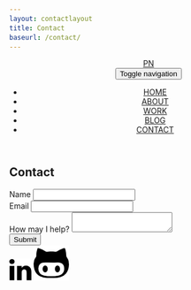 ```yaml
---
layout: contactlayout
title: Contact
baseurl: /contact/
---
```


<header class="contactPageNav">
	<nav class="navbar navbar-default navbar-fixed-top">
	  	<div class="container-fluid">
	  		<a class="navbar-brand" href="https://papanucita.github.io">PN</a>
	    <!-- Brand and toggle get grouped for better mobile display -->
		    <div class="navbar-header">
		      <button type="button" class="navbar-toggle collapsed" data-toggle="collapse" data-target="#headerNav" aria-expanded="false">
		        <span class="sr-only">Toggle navigation</span>
		        <span class="icon-bar"></span>
		        <span class="icon-bar"></span>
		      </button>
		    </div>
		    <!-- Collect the nav links, forms, and other content for toggling -->
		    <div class="collapse navbar-collapse" id="headerNav">
		      	<ul class="nav navbar-nav navbar-right">
		      		<li>
				    	<a href="/">HOME</a>
				    </li>
				    <li>
				    	<a href="/about/">ABOUT</a>
				    </li>
				    <li>
				    	<a href="/work/">WORK</a>
				    </li>
				    <li>
				    	<a href="/blog/">BLOG</a>
				    </li>
				    <li class="active">
				    	<a href="/contact/">CONTACT</a>
				    </li>
		      	</ul>
		    </div>
		 </div>
	</nav>
</header>
<section class = "container contactPage">
	<h1 class = "col-xs-12">Contact</h1>
	<div class = "col-xs-12 col-md-8 col-md-push-2">
		<div class="col-xs-12 form_name">
			<label>Name</label>
			<input type="text" id="name" name="contact_name">
		</div>
		<div class = "clearfix"></div>
		<div class="col-xs-12 form_email">
			<label>Email</label>
			<input type="email" id="mail" name="contact_email">
		</div>
		<div class = "clearfix"></div>
		<div class="col-xs-12 form_comment">
			<label>How may I help?</label>
			<textarea id="msg" name="contact_msg"></textarea>
		</div>
		<div class = "clearfix"></div>	
		<div class="button">
			<button type="submit">Submit</button>
		</div>	
	</div>			
</section>
<footer class = "container">
	<a href="https://www.linkedin.com/in/patricia-padilla-nunez-87489599"><img class = "imgLinked" src="/img/linkedin.png" height="40" width="40" alt="linkedin logo and hyperlink"></a>
	<a href="https://github.com/papanucita?tab=repositories"><img class = "imgGit" src="/img/github.png" height="64" width="64" alt="github logo and hyperlink"></a>
</footer>